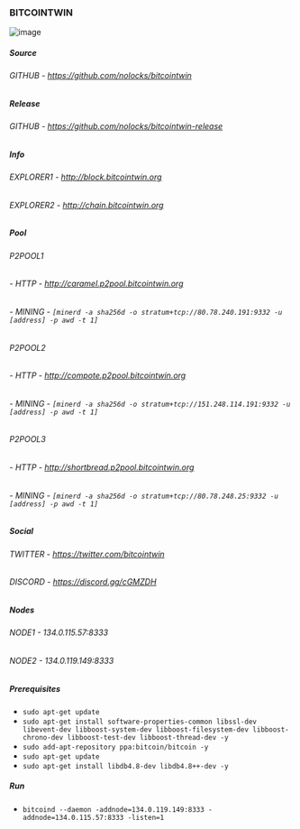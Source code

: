 ### BITCOINTWIN
![image](https://pbs.twimg.com/profile_images/1179290642939146240/TNXUAheq_400x400.png)


##### Source
###### GITHUB - https://github.com/nolocks/bitcointwin  


##### Release
###### GITHUB - https://github.com/nolocks/bitcointwin-release  


##### Info
###### EXPLORER1 - http://block.bitcointwin.org  
###### EXPLORER2 - http://chain.bitcointwin.org  


##### Pool  
###### P2POOL1  
###### - HTTP - http://caramel.p2pool.bitcointwin.org  
###### - MINING - `[minerd -a sha256d -o stratum+tcp://80.78.240.191:9332 -u [address] -p awd -t 1]`  

###### P2POOL2
###### - HTTP - http://compote.p2pool.bitcointwin.org  
###### - MINING - `[minerd -a sha256d -o stratum+tcp://151.248.114.191:9332 -u [address] -p awd -t 1]`  

###### P2POOL3
###### - HTTP - http://shortbread.p2pool.bitcointwin.org  
###### - MINING - `[minerd -a sha256d -o stratum+tcp://80.78.248.25:9332 -u [address] -p awd -t 1]`  


##### Social
###### TWITTER - https://twitter.com/bitcointwin  
###### DISCORD - https://discord.gg/cGMZDH  


##### Nodes
###### NODE1 - 134.0.115.57:8333  
###### NODE2 - 134.0.119.149:8333  


##### Prerequisites
- `sudo apt-get update`  
- `sudo apt-get install software-properties-common libssl-dev libevent-dev libboost-system-dev libboost-filesystem-dev libboost-chrono-dev libboost-test-dev libboost-thread-dev -y`  
- `sudo add-apt-repository ppa:bitcoin/bitcoin -y`  
- `sudo apt-get update`  
- `sudo apt-get install libdb4.8-dev libdb4.8++-dev -y`  


##### Run
- `bitcoind --daemon -addnode=134.0.119.149:8333 -addnode=134.0.115.57:8333 -listen=1`  
